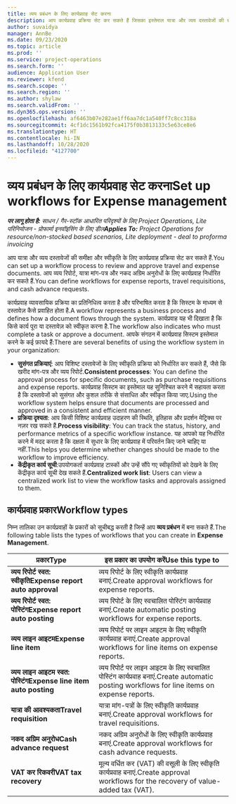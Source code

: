 ```yaml
---
title: व्यय प्रबंधन के लिए कार्यप्रवाह सेट करना
description: आप कार्यप्रवाह प्रक्रिया सेट कर सकते हैं जिसका इस्तेमाल यात्रा और व्यय दस्तावेजों की समीक्षा और स्वीकृत करने के लिए किया जाता है.
author: suvaidya
manager: AnnBe
ms.date: 09/23/2020
ms.topic: article
ms.prod: ''
ms.service: project-operations
ms.search.form: ''
audience: Application User
ms.reviewer: kfend
ms.search.scope: ''
ms.search.region: ''
ms.author: shylaw
ms.search.validFrom: ''
ms.dyn365.ops.version: ''
ms.openlocfilehash: af6463b07e282ae1ff6aa7dc1a540ff7c8cc318a
ms.sourcegitcommit: 4cf1dc1561b92fca4175f0b3813133c5e63ce8e6
ms.translationtype: HT
ms.contentlocale: hi-IN
ms.lasthandoff: 10/28/2020
ms.locfileid: "4127700"
---
```

# <a name="set-up-workflows-for-expense-management"></a><span data-ttu-id="34ed7-103">व्यय प्रबंधन के लिए कार्यप्रवाह सेट करना</span><span class="sxs-lookup"><span data-stu-id="34ed7-103">Set up workflows for Expense management</span></span>

<span data-ttu-id="34ed7-104">_**पर लागू होता है:** साधन / गैर-स्टॉक आधारित परिदृश्यों के लिए Project Operations, Lite परिनियोजन - प्रोफार्मा इनवॉइसिंग के लिए डील_</span><span class="sxs-lookup"><span data-stu-id="34ed7-104">_**Applies To:** Project Operations for resource/non-stocked based scenarios, Lite deployment - deal to proforma invoicing_</span></span>

<span data-ttu-id="34ed7-105">आप यात्रा और व्यय दस्तावेजों की समीक्षा और स्वीकृति के लिए कार्यप्रवाह प्रक्रिया सेट कर सकते हैं.</span><span class="sxs-lookup"><span data-stu-id="34ed7-105">You can set up a workflow process to review and approve travel and expense documents.</span></span> <span data-ttu-id="34ed7-106">आप व्यय रिपोर्ट, यात्रा मांग-पत्र और नकद अग्रिम अनुरोधों के लिए कार्यप्रवाह निर्धारित कर सकते हैं.</span><span class="sxs-lookup"><span data-stu-id="34ed7-106">You can define workflows for expense reports, travel requisitions, and cash advance requests.</span></span>

<span data-ttu-id="34ed7-107">कार्यप्रवाह व्यावसायिक प्रक्रिया का प्रतिनिधित्व करता है और परिभाषित करता है कि सिस्टम के माध्यम से दस्तावेज़ कैसे प्रवाहित होता है.</span><span class="sxs-lookup"><span data-stu-id="34ed7-107">A workflow represents a business process and defines how a document flows through the system.</span></span> <span data-ttu-id="34ed7-108">कार्यप्रवाह यह भी दिखाता है कि किसे कार्य पूरा या दस्तावेज़ को स्वीकृत करना है.</span><span class="sxs-lookup"><span data-stu-id="34ed7-108">The workflow also indicates who must complete a task or approve a document.</span></span> <span data-ttu-id="34ed7-109">आपके संगठन में कार्यप्रवाह सिस्टम इस्तेमाल करने के कई फ़ायदे हैं:</span><span class="sxs-lookup"><span data-stu-id="34ed7-109">There are several benefits of using the workflow system in your organization:</span></span>

- <span data-ttu-id="34ed7-110">**सुसंगत प्रक्रियाएं**: आप विशिष्ट दस्तावेजों के लिए स्वीकृति प्रक्रिया को निर्धारित कर सकते हैं, जैसे कि खरीद मांग-पत्र और व्यय रिपोर्ट.</span><span class="sxs-lookup"><span data-stu-id="34ed7-110">**Consistent processes**: You can define the approval process for specific documents, such as purchase requisitions and expense reports.</span></span> <span data-ttu-id="34ed7-111">कार्यप्रवाह सिस्टम का इस्तेमाल यह सुनिश्चित करने में सहायता करता है कि दस्तावेजों को सुसंगत और कुशल तरीके से संसाधित और स्वीकृत किया जाए.</span><span class="sxs-lookup"><span data-stu-id="34ed7-111">Using the workflow system helps ensure that documents are processed and approved in a consistent and efficient manner.</span></span>
- <span data-ttu-id="34ed7-112">**प्रक्रिया दृश्यता**: आप किसी विशिष्ट कार्यप्रवाह उदाहरण की स्थिति, इतिहास और प्रदर्शन मेट्रिक्स पर नज़र रख सकते हैं.</span><span class="sxs-lookup"><span data-stu-id="34ed7-112">**Process visibility**: You can track the status, history, and performance metrics of a specific workflow instance.</span></span> <span data-ttu-id="34ed7-113">यह आपको यह निर्धारित करने में मदद करता है कि दक्षता में सुधार के लिए कार्यप्रवाह में परिवर्तन किए जाने चाहिए या नहीं.</span><span class="sxs-lookup"><span data-stu-id="34ed7-113">This helps you determine whether changes should be made to the workflow to improve efficiency.</span></span>
- <span data-ttu-id="34ed7-114">**केंद्रीकृत कार्य सूची**:उपयोगकर्ता कार्यप्रवाह टास्कों और उन्हें सौंपे गए स्वीकृतियों को देखने के लिए केंद्रीकृत कार्य सूची देख सकते हैं.</span><span class="sxs-lookup"><span data-stu-id="34ed7-114">**Centralized work list**: Users can view a centralized work list to view the workflow tasks and approvals assigned to them.</span></span> 

## <a name="workflow-types"></a><span data-ttu-id="34ed7-115">कार्यप्रवाह प्रकार</span><span class="sxs-lookup"><span data-stu-id="34ed7-115">Workflow types</span></span>

<span data-ttu-id="34ed7-116">निम्न तालिका उन कार्यप्रवाहों के प्रकारों को सूचीबद्ध करती है जिन्हें आप **व्यय प्रबंधन** में बना सकते हैं.</span><span class="sxs-lookup"><span data-stu-id="34ed7-116">The following table lists the types of workflows that you can create in **Expense Management**.</span></span>


|              <span data-ttu-id="34ed7-117"><strong>प्रकार</strong></span><span class="sxs-lookup"><span data-stu-id="34ed7-117"><strong>Type</strong></span></span>              |                   <span data-ttu-id="34ed7-118"><strong>इस प्रकार का उपयोग करें</strong></span><span class="sxs-lookup"><span data-stu-id="34ed7-118"><strong>Use this type to</strong></span></span>                   |
|-------------------------------------------------|-----------------------------------------------------------------------|
|   <span data-ttu-id="34ed7-119"><strong>व्यय रिपोर्ट स्वत: स्वीकृति</strong></span><span class="sxs-lookup"><span data-stu-id="34ed7-119"><strong>Expense report auto approval</strong></span></span> |            <span data-ttu-id="34ed7-120">व्यय रिपोर्ट के लिए स्वीकृति कार्यप्रवाह बनाएं.</span><span class="sxs-lookup"><span data-stu-id="34ed7-120">Create approval workflows for expense reports.</span></span>             |
|  <span data-ttu-id="34ed7-121"><strong>व्यय रिपोर्ट स्वत: पोस्टिंग</strong></span><span class="sxs-lookup"><span data-stu-id="34ed7-121"><strong>Expense report auto posting</strong></span></span>   |        <span data-ttu-id="34ed7-122">व्यय रिपोर्ट के लिए स्वचालित पोस्टिंग कार्यप्रवाह बनाएं.</span><span class="sxs-lookup"><span data-stu-id="34ed7-122">Create automatic posting workflows for expense reports.</span></span>        |
|       <span data-ttu-id="34ed7-123"><strong>व्यय लाइन आइटम</strong></span><span class="sxs-lookup"><span data-stu-id="34ed7-123"><strong>Expense line item</strong></span></span>        |     <span data-ttu-id="34ed7-124">व्यय रिपोर्ट पर लाइन आइटम के लिए स्वीकृति कार्यप्रवाह बनाएं.</span><span class="sxs-lookup"><span data-stu-id="34ed7-124">Create approval workflows for line items on expense reports.</span></span>      |
| <span data-ttu-id="34ed7-125"><strong>व्यय लाइन आइटम स्वत: पोस्टिंग</strong></span><span class="sxs-lookup"><span data-stu-id="34ed7-125"><strong>Expense line item auto posting</strong></span></span> | <span data-ttu-id="34ed7-126">व्यय रिपोर्ट पर लाइन आइटम के लिए स्वचालित पोस्टिंग कार्यप्रवाह बनाएं.</span><span class="sxs-lookup"><span data-stu-id="34ed7-126">Create automatic posting workflows for line items on expense reports.</span></span> |
|       <span data-ttu-id="34ed7-127"><strong>यात्रा की आवश्यकता</strong></span><span class="sxs-lookup"><span data-stu-id="34ed7-127"><strong>Travel requisition</strong></span></span>       |          <span data-ttu-id="34ed7-128">यात्रा मांग-पत्रों के लिए स्वीकृति कार्यप्रवाह बनाएं.</span><span class="sxs-lookup"><span data-stu-id="34ed7-128">Create approval workflows for travel requisitions.</span></span>           |
|      <span data-ttu-id="34ed7-129"><strong>नकद अग्रिम अनुरोध</strong></span><span class="sxs-lookup"><span data-stu-id="34ed7-129"><strong>Cash advance request</strong></span></span>      |         <span data-ttu-id="34ed7-130">नकद अग्रिम अनुरोधों के लिए स्वीकृति कार्यप्रवाह बनाएं.</span><span class="sxs-lookup"><span data-stu-id="34ed7-130">Create approval workflows for cash advance requests.</span></span>          |
|        <span data-ttu-id="34ed7-131"><strong>VAT कर रिकवरी</strong></span><span class="sxs-lookup"><span data-stu-id="34ed7-131"><strong>VAT tax recovery</strong></span></span>        | <span data-ttu-id="34ed7-132">मूल्य वर्धित कर (VAT) की वसूली के लिए स्वीकृति कार्यप्रवाह बनाएं.</span><span class="sxs-lookup"><span data-stu-id="34ed7-132">Create approval workflows for the recovery of value-added tax (VAT).</span></span>  |
